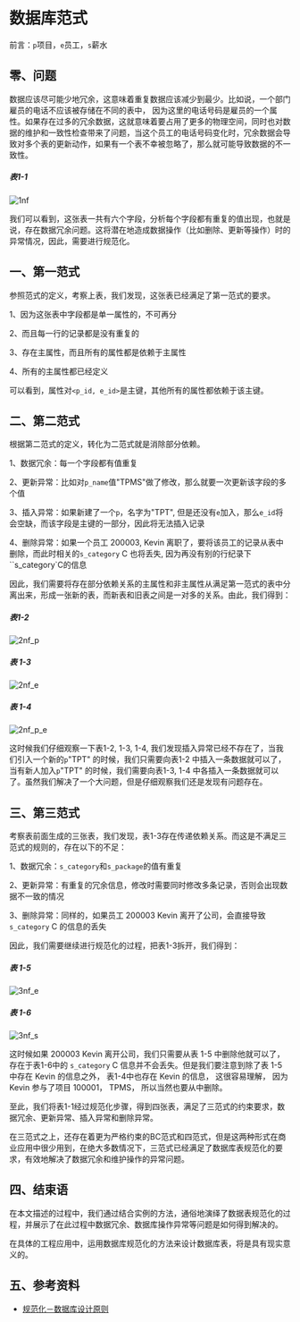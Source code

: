 # 数据库范式

前言：`p`项目，`e`员工，`s`薪水

## 零、问题

数据应该尽可能少地冗余，这意味着重复数据应该减少到最少。比如说，一个部门雇员的电话不应该被存储在不同的表中， 因为这里的电话号码是雇员的一个属性。如果存在过多的冗余数据，这就意味着要占用了更多的物理空间，同时也对数据的维护和一致性检查带来了问题，当这个员工的电话号码变化时，冗余数据会导致对多个表的更新动作，如果有一个表不幸被忽略了，那么就可能导致数据的不一致性。

##### 表1-1

![1nf](https://raw.githubusercontent.com/OMGZui/noteBook/master/public/img/nf/1nf.jpg)

我们可以看到，这张表一共有六个字段，分析每个字段都有重复的值出现，也就是说，存在数据冗余问题。这将潜在地造成数据操作（比如删除、更新等操作）时的异常情况，因此，需要进行规范化。

## 一、第一范式

参照范式的定义，考察上表，我们发现，这张表已经满足了第一范式的要求。

1、因为这张表中字段都是单一属性的，不可再分

2、而且每一行的记录都是没有重复的

3、存在主属性，而且所有的属性都是依赖于主属性

4、所有的主属性都已经定义

可以看到，属性对`<p_id, e_id>`是主键，其他所有的属性都依赖于该主键。

## 二、第二范式

根据第二范式的定义，转化为二范式就是消除部分依赖。

1、数据冗余：每一个字段都有值重复

2、更新异常：比如对`p_name`值"TPMS"做了修改，那么就要一次更新该字段的多个值

3、插入异常：如果新建了一个`p`，名字为"TPT", 但是还没有`e`加入，那么`e_id`将会空缺，而该字段是主键的一部分，因此将无法插入记录

4、删除异常：如果一个员工 200003, Kevin 离职了，要将该员工的记录从表中删除，而此时相关的`s_category` C 也将丢失, 因为再没有别的行纪录下 ``s_category`C的信息

因此，我们需要将存在部分依赖关系的主属性和非主属性从满足第一范式的表中分离出来，形成一张新的表，而新表和旧表之间是一对多的关系。由此，我们得到：

##### 表1-2

![2nf_p](https://raw.githubusercontent.com/OMGZui/noteBook/master/public/img/nf/2nf_p.jpg)

##### 表 1-3

![2nf_e](https://raw.githubusercontent.com/OMGZui/noteBook/master/public/img/nf/2nf_e.jpg)

##### 表 1-4

![2nf_p_e](https://raw.githubusercontent.com/OMGZui/noteBook/master/public/img/nf/2nf_p_e.jpg)

这时候我们仔细观察一下表1-2, 1-3, 1-4, 我们发现插入异常已经不存在了，当我们引入一个新的`p`"TPT" 的时候，我们只需要向表1-2 中插入一条数据就可以了， 当有新人加入`p`"TPT"  的时候，我们需要向表1-3, 1-4 中各插入一条数据就可以了。虽然我们解决了一个大问题，但是仔细观察我们还是发现有问题存在。

## 三、第三范式

考察表前面生成的三张表，我们发现，表1-3存在传递依赖关系。而这是不满足三范式的规则的，存在以下的不足：

1、数据冗余：`s_category`和`s_package`的值有重复

2、更新异常：有重复的冗余信息，修改时需要同时修改多条记录，否则会出现数据不一致的情况

3、删除异常：同样的，如果员工 200003 Kevin 离开了公司，会直接导致 `s_category` C 的信息的丢失

因此，我们需要继续进行规范化的过程，把表1-3拆开，我们得到：

##### 表 1-5

![3nf_e](https://raw.githubusercontent.com/OMGZui/noteBook/master/public/img/nf/3nf_e.jpg)

##### 表 1-6

![3nf_s](https://raw.githubusercontent.com/OMGZui/noteBook/master/public/img/nf/3nf_s.jpg)

这时候如果 200003 Kevin 离开公司，我们只需要从表 1-5 中删除他就可以了， 存在于表1-6中的 `s_category` C 信息并不会丢失。但是我们要注意到除了表 1-5 中存在 Kevin 的信息之外， 表1-4中也存在 Kevin 的信息， 这很容易理解， 因为 Kevin 参与了项目 100001， TPMS， 所以当然也要从中删除。

至此，我们将表1-1经过规范化步骤，得到四张表，满足了三范式的约束要求，数据冗余、更新异常、插入异常和删除异常。

在三范式之上，还存在着更为严格约束的BC范式和四范式，但是这两种形式在商业应用中很少用到，在绝大多数情况下，三范式已经满足了数据库表规范化的要求，有效地解决了数据冗余和维护操作的异常问题。

## 四、结束语

在本文描述的过程中，我们通过结合实例的方法，通俗地演绎了数据表规范化的过程，并展示了在此过程中数据冗余、数据库操作异常等问题是如何得到解决的。

在具体的工程应用中，运用数据库规范化的方法来设计数据库表，将是具有现实意义的。

## 五、参考资料

- [规范化－数据库设计原则](https://www.ibm.com/developerworks/cn/data/library/techarticles/dm-0605jiangt/index.html)